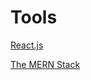 # Tools

[React.js](https://reactjs.org/)

[The MERN Stack](https://medium.com/javascript-in-plain-english/full-stack-mongodb-react-node-js-express-js-in-one-simple-app-6cc8ed6de274)

